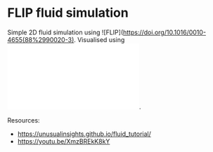 # FLIP fluid simulation

Simple 2D fluid simulation using ![FLIP](https://doi.org/10.1016/0010-4655(88%2990020-3).
Visualised using ![ebitengine](ebitengine.org).

Resources:
- https://unusualinsights.github.io/fluid_tutorial/
- https://youtu.be/XmzBREkK8kY

